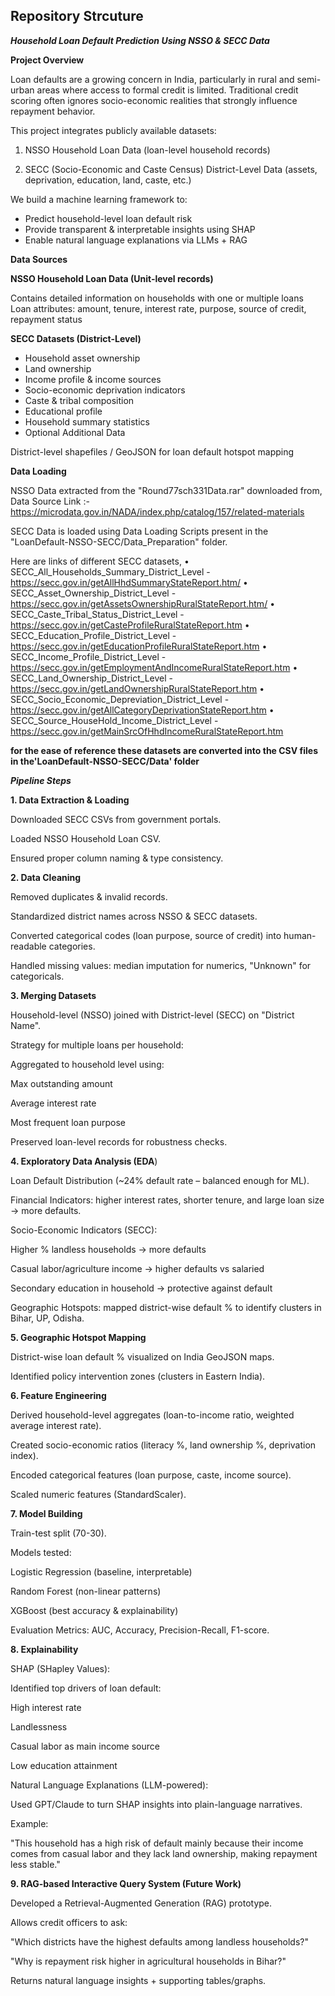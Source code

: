 **Repository Strcuture**
  - 


***Household Loan Default Prediction Using NSSO & SECC Data***

**Project Overview**

Loan defaults are a growing concern in India, particularly in rural and semi-urban areas where access to formal credit is limited. Traditional credit scoring often ignores socio-economic realities that strongly influence repayment behavior.

This project integrates publicly available datasets:

1) NSSO Household Loan Data (loan-level household records)

2) SECC (Socio-Economic and Caste Census) District-Level Data (assets, deprivation, education, land, caste, etc.)

We build a machine learning framework to:
  - Predict household-level loan default risk
  - Provide transparent & interpretable insights using SHAP
  - Enable natural language explanations via LLMs + RAG

**Data Sources**

**NSSO Household Loan Data (Unit-level records)**

  Contains detailed information on households with one or multiple loans
  Loan attributes: amount, tenure, interest rate, purpose, source of credit, repayment status

**SECC Datasets (District-Level)**

  - Household asset ownership
  - Land ownership
  - Income profile & income sources
  - Socio-economic deprivation indicators
  - Caste & tribal composition
  - Educational profile
  - Household summary statistics
  - Optional Additional Data

District-level shapefiles / GeoJSON for loan default hotspot mapping

**Data Loading**

NSSO Data extracted from the "Round77sch331Data.rar" downloaded from,
Data Source Link :- https://microdata.gov.in/NADA/index.php/catalog/157/related-materials

SECC Data is loaded using Data Loading Scripts present in the "LoanDefault-NSSO-SECC/Data_Preparation" folder.

Here are links of different SECC datasets,
•	SECC_All_Households_Summary_District_Level - https://secc.gov.in/getAllHhdSummaryStateReport.htm/ 
•	SECC_Asset_Ownership_District_Level - https://secc.gov.in/getAssetsOwnershipRuralStateReport.htm/ 
•	SECC_Caste_Tribal_Status_District_Level - https://secc.gov.in/getCasteProfileRuralStateReport.htm 
•	SECC_Education_Profile_District_Level - https://secc.gov.in/getEducationProfileRuralStateReport.htm 
•	SECC_Income_Profile_District_Level - https://secc.gov.in/getEmploymentAndIncomeRuralStateReport.htm 
•	SECC_Land_Ownership_District_Level - https://secc.gov.in/getLandOwnershipRuralStateReport.htm 
•	SECC_Socio_Economic_Depreviation_District_Level - https://secc.gov.in/getAllCategoryDeprivationStateReport.htm 
•	SECC_Source_HouseHold_Income_District_Level - https://secc.gov.in/getMainSrcOfHhdIncomeRuralStateReport.htm 



**for the ease of reference these datasets are converted into the CSV files in the'LoanDefault-NSSO-SECC/Data' folder**

***Pipeline Steps***

**1. Data Extraction & Loading**

Downloaded SECC CSVs from government portals.

Loaded NSSO Household Loan CSV.

Ensured proper column naming & type consistency.

**2. Data Cleaning**

Removed duplicates & invalid records.

Standardized district names across NSSO & SECC datasets.

Converted categorical codes (loan purpose, source of credit) into human-readable categories.

Handled missing values: median imputation for numerics, "Unknown" for categoricals.

**3. Merging Datasets**

Household-level (NSSO) joined with District-level (SECC) on "District Name".

Strategy for multiple loans per household:

Aggregated to household level using:

Max outstanding amount

Average interest rate

Most frequent loan purpose

Preserved loan-level records for robustness checks.

**4. Exploratory Data Analysis (EDA**)

Loan Default Distribution (~24% default rate – balanced enough for ML).

Financial Indicators: higher interest rates, shorter tenure, and large loan size → more defaults.

Socio-Economic Indicators (SECC):

Higher % landless households → more defaults

Casual labor/agriculture income → higher defaults vs salaried

Secondary education in household → protective against default

Geographic Hotspots: mapped district-wise default % to identify clusters in Bihar, UP, Odisha.

**5. Geographic Hotspot Mapping**

District-wise loan default % visualized on India GeoJSON maps.

Identified policy intervention zones (clusters in Eastern India).

**6. Feature Engineering**

Derived household-level aggregates (loan-to-income ratio, weighted average interest rate).

Created socio-economic ratios (literacy %, land ownership %, deprivation index).

Encoded categorical features (loan purpose, caste, income source).

Scaled numeric features (StandardScaler).

**7. Model Building**

Train-test split (70-30).

Models tested:

Logistic Regression (baseline, interpretable)

Random Forest (non-linear patterns)

XGBoost (best accuracy & explainability)

Evaluation Metrics: AUC, Accuracy, Precision-Recall, F1-score.

**8. Explainability**

SHAP (SHapley Values):

Identified top drivers of loan default:

High interest rate

Landlessness

Casual labor as main income source

Low education attainment

Natural Language Explanations (LLM-powered):

Used GPT/Claude to turn SHAP insights into plain-language narratives.

Example:

"This household has a high risk of default mainly because their income comes from casual labor and they lack land ownership, making repayment less stable."

**9. RAG-based Interactive Query System (Future Work)**

Developed a Retrieval-Augmented Generation (RAG) prototype.

Allows credit officers to ask:

"Which districts have the highest defaults among landless households?"

"Why is repayment risk higher in agricultural households in Bihar?"

Returns natural language insights + supporting tables/graphs.
